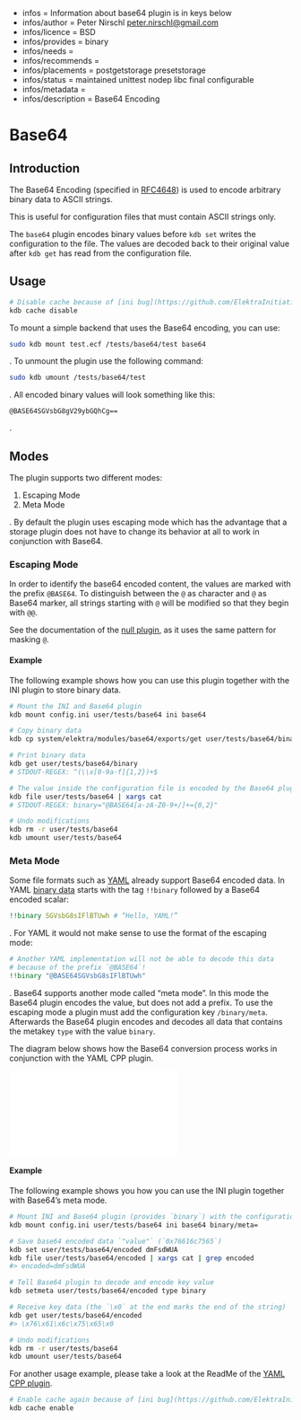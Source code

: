 - infos = Information about base64 plugin is in keys below
- infos/author = Peter Nirschl <peter.nirschl@gmail.com>
- infos/licence = BSD
- infos/provides = binary
- infos/needs =
- infos/recommends =
- infos/placements = postgetstorage presetstorage
- infos/status = maintained unittest nodep libc final configurable
- infos/metadata =
- infos/description = Base64 Encoding

# Base64

## Introduction

The Base64 Encoding (specified in [RFC4648](https://www.ietf.org/rfc/rfc4648.txt)) is used to encode arbitrary binary data to ASCII strings.

This is useful for configuration files that must contain ASCII strings only.

The `base64` plugin encodes binary values before `kdb set` writes the configuration to the file.
The values are decoded back to their original value after `kdb get` has read from the configuration file.

## Usage

```sh
# Disable cache because of [ini bug](https://github.com/ElektraInitiative/libelektra/issues/2592)
kdb cache disable
```

To mount a simple backend that uses the Base64 encoding, you can use:

```sh
sudo kdb mount test.ecf /tests/base64/test base64
```

. To unmount the plugin use the following command:

```sh
sudo kdb umount /tests/base64/test
```

. All encoded binary values will look something like this:

```
@BASE64SGVsbG8gV29ybGQhCg==
```

.

## Modes

The plugin supports two different modes:

1. Escaping Mode
2. Meta Mode

. By default the plugin uses escaping mode which has the advantage that a storage plugin does not have to change its behavior at all to work in conjunction with Base64.

### Escaping Mode

In order to identify the base64 encoded content, the values are marked with the prefix `@BASE64`. To distinguish between the `@` as character and `@` as Base64 marker, all strings starting with `@` will be modified so that they begin with `@@`.

See the documentation of the [null plugin](../null/), as it uses the same pattern for masking `@`.

#### Example

The following example shows how you can use this plugin together with the INI plugin to store binary data.

```sh
# Mount the INI and Base64 plugin
kdb mount config.ini user/tests/base64 ini base64

# Copy binary data
kdb cp system/elektra/modules/base64/exports/get user/tests/base64/binary

# Print binary data
kdb get user/tests/base64/binary
# STDOUT-REGEX: ^(\\x[0-9a-f]{1,2})+$

# The value inside the configuration file is encoded by the Base64 plugin
kdb file user/tests/base64 | xargs cat
# STDOUT-REGEX: binary="@BASE64[a-zA-Z0-9+/]+={0,2}"

# Undo modifications
kdb rm -r user/tests/base64
kdb umount user/tests/base64
```

### Meta Mode

Some file formats such as [YAML](http://yaml.org) already support Base64 encoded data. In YAML [binary data](http://yaml.org/type/binary.html) starts with the tag `!!binary` followed by a Base64 encoded scalar:

```yaml
!!binary SGVsbG8sIFlBTUwh # “Hello, YAML!”
```

. For YAML it would not make sense to use the format of the escaping mode:

```yaml
# Another YAML implementation will not be able to decode this data
# because of the prefix `@BASE64`!
!!binary "@BASE64SGVsbG8sIFlBTUwh"
```

. Base64 supports another mode called “meta mode”. In this mode the Base64 plugin encodes the value, but does not add a prefix. To use the escaping mode a plugin must add the configuration key `/binary/meta`. Afterwards the Base64 plugin encodes and decodes all data that contains the metakey `type` with the value `binary`.

The diagram below shows how the Base64 conversion process works in conjunction with the YAML CPP plugin.

![Tree](./Base64.pdf)

#### Example

The following example shows you how you can use the INI plugin together with Base64’s meta mode.

```sh
# Mount INI and Base64 plugin (provides `binary`) with the configuration key `binary/meta`
kdb mount config.ini user/tests/base64 ini base64 binary/meta=

# Save base64 encoded data `"value"` (`0x76616c7565`)
kdb set user/tests/base64/encoded dmFsdWUA
kdb file user/tests/base64/encoded | xargs cat | grep encoded
#> encoded=dmFsdWUA

# Tell Base64 plugin to decode and encode key value
kdb setmeta user/tests/base64/encoded type binary

# Receive key data (the `\x0` at the end marks the end of the string)
kdb get user/tests/base64/encoded
#> \x76\x61\x6c\x75\x65\x0

# Undo modifications
kdb rm -r user/tests/base64
kdb umount user/tests/base64
```

For another usage example, please take a look at the ReadMe of the [YAML CPP plugin](../yamlcpp).

```sh
# Enable cache again because of [ini bug](https://github.com/ElektraInitiative/libelektra/issues/2592)
kdb cache enable
```
